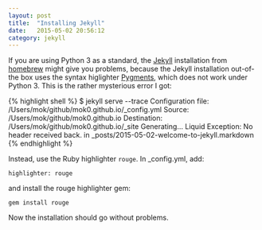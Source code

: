 ```yaml
---
layout: post
title:  "Installing Jekyll"
date:   2015-05-02 20:56:12
category: jekyll
---
```


If you are using Python 3 as a standard, the [Jekyll] installation
from [homebrew] might give you problems, because the Jekyll
installation out-of-the box uses the syntax higlighter [Pygments],
which does not work under Python 3. This is the rather mysterious
error I got:

{% highlight shell %}
$ jekyll serve --trace
Configuration file: /Users/mok/github/mok0.github.io/_config.yml
            Source: /Users/mok/github/mok0.github.io
       Destination: /Users/mok/github/mok0.github.io/_site
      Generating...
  Liquid Exception: No header received back. in _posts/2015-05-02-welcome-to-jekyll.markdown
{% endhighlight %}

Instead, use the Ruby highlighter `rouge`. In _config.yml, add:

    highlighter: rouge

and install the rouge highlighter gem:

    gem install rouge

Now the installation should go without problems.

[homebrew]: http://brew.sh
[jekyll]: http://jekyllrb.com
[pygments]: http://pygments.org
